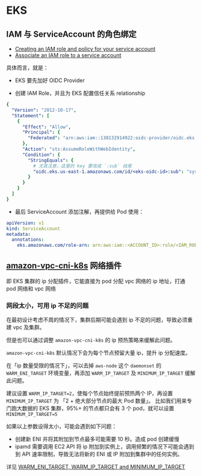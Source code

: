 # EKS


## IAM 与 ServiceAccount 的角色绑定

- [Creating an IAM role and policy for your service account](https://docs.aws.amazon.com/eks/latest/userguide/create-service-account-iam-policy-and-role.html)
- [Associate an IAM role to a service account](https://docs.aws.amazon.com/eks/latest/userguide/specify-service-account-role.html)


具体而言，就是：

- EKS 要先加好 OIDC Provider

- 创建 IAM Role，并且为 EKS 配置信任关系 relationship

```yaml
{
  "Version": "2012-10-17",
  "Statement": [
    {
      "Effect": "Allow",
      "Principal": {
        "Federated": "arn:aws:iam::130132914922:oidc-provider/oidc.eks.us-east-1.amazonaws.com/id/<eks-oidc-id>"
      },
      "Action": "sts:AssumeRoleWithWebIdentity",
      "Condition": {
        "StringEquals": {
          # 尤其注意，这里的 key 要改成 `:sub` 结尾
          "oidc.eks.us-east-1.amazonaws.com/id/<eks-oidc-id>:sub": "system:serviceaccount:<namespace>:<serviceAccountName>"
        }
      }
    }
  ]
}
```

- 最后 ServiceAccount 添加注解，再提供给 Pod 使用：

```yaml
apiVersion: v1
kind: ServiceAccount
metadata:
  annotations:
    eks.amazonaws.com/role-arn: arn:aws:iam::<ACCOUNT_ID>:role/<IAM_ROLE_NAME>
```

## [amazon-vpc-cni-k8s](https://github.com/aws/amazon-vpc-cni-k8s) 网络插件

即 EKS 集群的 ip 分配插件，它能直接为 pod 分配 vpc 网络的 ip 地址，打通 pod 网络和 vpc 网络

### 网段太小，可用 ip 不足的问题

在最初设计考虑不周的情况下，集群后期可能会遇到 ip 不足的问题，导致必须重建 vpc 及集群。

但是也可以通过调整 `amazon-vpc-cni-k8s` 的 ip 预热策略来缓解此问题。

`amazon-vpc-cni-k8s` 默认情况下会为每个节点预留大量 ip，提升 ip 分配速度。

在「ip 数量受限的情况下」，可以去掉 `aws-node` 这个 `daemonset` 的 `WARM_ENI_TARGET` 环境变量，再添加 `WARM_IP_TARGET` 及 `MINIMUM_IP_TARGET` 缓解此问题。

建议设置 `WARM_IP_TARGET=2`，使每个节点始终提前预热两个 IP，再设置 `MINIMUM_IP_TARGET` 为 「2 + 绝大部分节点的最大 Pod 数量」。
比如我们用来专门跑大数据的 EKS 集群，95%+ 的节点都只会有 3 个 pod，就可以设置 `MINIMUM_IP_TARGET=5`

如果以上参数设得太小，可能会遇到如下问题：
- 创建新 ENI 并将其附加到节点最多可能需要 10 秒。造成 pod 创建缓慢
- ipamd 需要调用 EC2 API 将 ip 附加到实例上，调用频繁的情况下可能会遇到到 API 速率限制，导致无法将新的 ENI 或 IP 附加到集群中的任何实例。

详见 [WARM_ENI_TARGET, WARM_IP_TARGET and MINIMUM_IP_TARGET](https://github.com/aws/amazon-vpc-cni-k8s/blob/master/docs/eni-and-ip-target.md)
